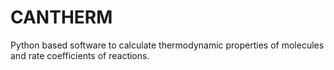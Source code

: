 # CANTHERM
Python based software to calculate thermodynamic properties of molecules and rate coefficients of reactions.
